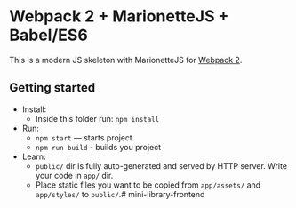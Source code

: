 # Webpack 2 + MarionetteJS + Babel/ES6

This is a modern JS skeleton with MarionetteJS for [Webpack 2](https://webpack.js.org/).

## Getting started

* Install:
    * Inside this folder run: `npm install`
* Run:
    * `npm start` — starts project
    * `npm run build` - builds you project
* Learn:
    * `public/` dir is fully auto-generated and served by HTTP server.  Write your code in `app/` dir.
    * Place static files you want to be copied from `app/assets/` and `app/styles/` to `public/`.# mini-library-frontend
